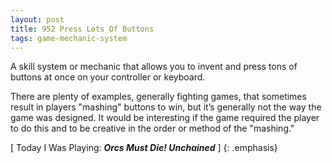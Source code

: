 ```yaml
---
layout: post
title: 952 Press Lots Of Buttons
tags: game-mechanic-system
---
```

A skill system or mechanic that allows you to invent and press tons of buttons at once on your controller or keyboard.

There are plenty of examples, generally fighting games, that sometimes result in players "mashing" buttons to win, but it’s generally not the way the game was designed. It would be interesting if the game required the player to do this and to be creative in the order or method of the "mashing."

[ Today I Was Playing: ***Orcs Must Die! Unchained*** ]
{: .emphasis}
